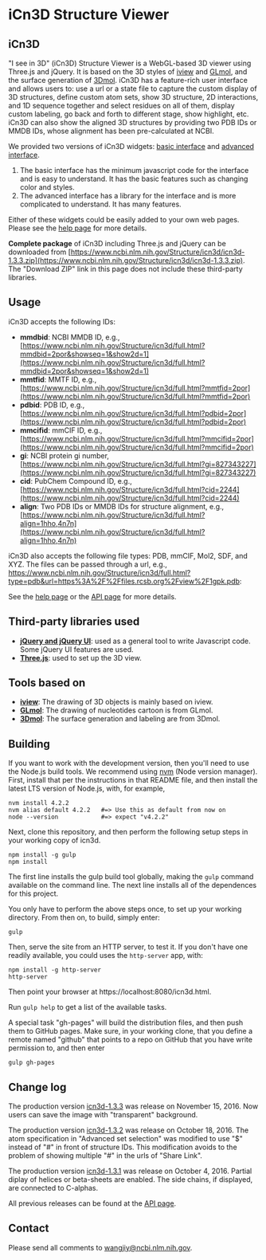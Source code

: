 # iCn3D Structure Viewer

## iCn3D

"I see in 3D" (iCn3D) Structure Viewer is a WebGL-based 3D viewer using Three.js and jQuery. It is based on the 3D styles of [iview](http://istar.cse.cuhk.edu.hk/iview/) and [GLmol](https://webglmol.osdn.jp/index-en.html), and the surface generation of [3Dmol](https://3dmol.csb.pitt.edu/). iCn3D has a feature-rich user interface and allows users to: use a url or a state file to capture the custom display of 3D structures, define custom atom sets, show 3D structure, 2D interactions, and 1D sequence together and select residues on all of them, display custom labeling, go back and forth to different stage, show highlight, etc. iCn3D can also show the aligned 3D structures by providing two PDB IDs or MMDB IDs, whose alignment has been pre-calculated at NCBI.  

We provided two versions of iCn3D widgets: [basic interface](https://www.ncbi.nlm.nih.gov/Structure/icn3d/index.html?mmdbid=2por) and [advanced interface](https://www.ncbi.nlm.nih.gov/Structure/icn3d/full.html?mmdbid=2por). 

1. The basic interface has the minimum javascript code for the interface and is easy to understand. It has the basic features such as changing color and styles.
2. The advanced interface has a library for the interface and is more complicated to understand. It has many features.

Either of these widgets could be easily added to your own web pages. Please see the [help page](https://www.ncbi.nlm.nih.gov/Structure/icn3d/icn3d.html) for more details.

<b>Complete package</b> of iCn3D including Three.js and jQuery can be downloaded from [https://www.ncbi.nlm.nih.gov/Structure/icn3d/icn3d-1.3.3.zip](https://www.ncbi.nlm.nih.gov/Structure/icn3d/icn3d-1.3.3.zip). The "Download ZIP" link in this page does not include these third-party libraries. 

## Usage

iCn3D accepts the following IDs:

* <b>mmdbid</b>: NCBI MMDB ID, e.g., [https://www.ncbi.nlm.nih.gov/Structure/icn3d/full.html?mmdbid=2por&showseq=1&show2d=1](https://www.ncbi.nlm.nih.gov/Structure/icn3d/full.html?mmdbid=2por&showseq=1&show2d=1)
* <b>mmtfid</b>: MMTF ID, e.g., [https://www.ncbi.nlm.nih.gov/Structure/icn3d/full.html?mmtfid=2por](https://www.ncbi.nlm.nih.gov/Structure/icn3d/full.html?mmtfid=2por)
* <b>pdbid</b>: PDB ID, e.g., [https://www.ncbi.nlm.nih.gov/Structure/icn3d/full.html?pdbid=2por](https://www.ncbi.nlm.nih.gov/Structure/icn3d/full.html?pdbid=2por)
* <b>mmcifid</b>: mmCIF ID, e.g., [https://www.ncbi.nlm.nih.gov/Structure/icn3d/full.html?mmcifid=2por](https://www.ncbi.nlm.nih.gov/Structure/icn3d/full.html?mmcifid=2por)
* <b>gi</b>: NCBI protein gi number, [https://www.ncbi.nlm.nih.gov/Structure/icn3d/full.html?gi=827343227](https://www.ncbi.nlm.nih.gov/Structure/icn3d/full.html?gi=827343227)
* <b>cid</b>: PubChem Compound ID, e.g., [https://www.ncbi.nlm.nih.gov/Structure/icn3d/full.html?cid=2244](https://www.ncbi.nlm.nih.gov/Structure/icn3d/full.html?cid=2244)
* <b>align</b>: Two PDB IDs or MMDB IDs for structure alignment, e.g., [https://www.ncbi.nlm.nih.gov/Structure/icn3d/full.html?align=1hho,4n7n](https://www.ncbi.nlm.nih.gov/Structure/icn3d/full.html?align=1hho,4n7n)

iCn3D also accepts the following file types: PDB, mmCIF, Mol2, SDF, and XYZ. The files can be passed through a url, e.g., <a href="https://www.ncbi.nlm.nih.gov/Structure/icn3d/full.html?type=pdb&url=https%3A%2F%2Ffiles.rcsb.org%2Fview%2F1gpk.pdb">https://www.ncbi.nlm.nih.gov/Structure/icn3d/full.html?type=pdb&url=https%3A%2F%2Ffiles.rcsb.org%2Fview%2F1gpk.pdb</a>:

See the [help page](https://www.ncbi.nlm.nih.gov/Structure/icn3d/docs/icn3d_help.html) or the [API page](https://www.ncbi.nlm.nih.gov/Structure/icn3d/icn3d.html) for more details.


## Third-party libraries used

* **[jQuery and jQuery UI](https://jquery.com/)**: used as a general tool to write Javascript code. Some jQuery UI features are used.
* **[Three.js](http://threejs.org/)**: used to set up the 3D view.


## Tools based on

* **[iview](http://istar.cse.cuhk.edu.hk/iview/)**: The drawing of 3D objects is mainly based on iview.
* **[GLmol](https://webglmol.osdn.jp/index-en.html)**: The drawing of nucleotides cartoon is from GLmol.
* **[3Dmol](https://3dmol.csb.pitt.edu/)**: The surface generation and labeling are from 3Dmol.

## Building

If you want to work with the development version, then you'll need to use the Node.js build tools. We recommend using [nvm](https://github.com/creationix/nvm) (Node version manager). First, install that per the instructions in that README file, and then install the latest LTS version of Node.js, with, for example,

```
nvm install 4.2.2
nvm alias default 4.2.2   #=> Use this as default from now on
node --version            #=> expect "v4.2.2"
```

Next, clone this repository, and then perform the following setup steps in your working copy of icn3d. 

```
npm install -g gulp
npm install
```

The first line installs the gulp build tool globally, making the `gulp` command available on the command line. The next line installs all of the dependences for this project.

You only have to perform the above steps once, to set up your working directory. From then on, to build, simply enter:

```
gulp
```

Then, serve the site from an HTTP server, to test it. If you don't have one readily available, you could uses the `http-server` app, with:

```
npm install -g http-server
http-server
```

Then point your browser at https://localhost:8080/icn3d.html.

Run `gulp help` to get a list of the available tasks.

A special task "gh-pages" will build the distribution files, and then push
them to GitHub pages. Make sure, in your working clone, that you define a 
remote named "github" that points to a repo on GitHub that you have write
permission to, and then enter

```
gulp gh-pages
```

## Change log

The production version [icn3d-1.3.3](https://www.ncbi.nlm.nih.gov/Structure/icn3d/icn3d-1.3.3.zip) was release on November 15, 2016. Now users can save the image with "transparent" background.

The production version [icn3d-1.3.2](https://www.ncbi.nlm.nih.gov/Structure/icn3d/icn3d-1.3.2.zip) was release on October 18, 2016. The atom specification in "Advanced set selection" was modified to use "$" instead of "#" in front of structure IDs. This modification avoids to the problem of showing multiple "#" in the urls of "Share Link".

The production version [icn3d-1.3.1](https://www.ncbi.nlm.nih.gov/Structure/icn3d/icn3d-1.3.1.zip) was release on October 4, 2016. Partial diplay of helices or beta-sheets are enabled. The side chains, if displayed, are connected to C-alphas.

All previous releases can be found at the [API page](https://www.ncbi.nlm.nih.gov/Structure/icn3d/icn3d.html#log).

## Contact

Please send all comments to wangjiy@ncbi.nlm.nih.gov. 
